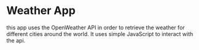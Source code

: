 # Weather App

this app uses the OpenWeather API in order to retrieve the weather for different cities around the world. It uses simple JavaScript to interact with the api.



